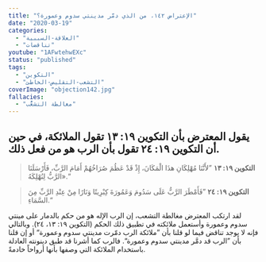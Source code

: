 ```yaml
---
title: "الإعتراض ١٤٢، من الذي دمَّر مدينتي سدوم وعمورة؟"
date: "2020-03-19"
categories:
  - "العلاقة-السببية"
  - "تناقضات"
youtube: "1AFwtehwEXc"
status: "published"
tags:
  - "التكوين"
  - "التشعب-التقليص-الخاطئ"
coverImage: "objection142.jpg"
fallacies:
  - "مغالطة التشعُّب"
---
```


## **يقول المعترض بأن التكوين ١٩: ١٣ تقول الملائكة، في حين أن التكوين ١٩: ٢٤ تقول بأن الرب هو من فعل ذلك.**

> **التكوين ١٩: ١٣** ”لأَنَّنَا مُهْلِكَانِ هذَا الْمَكَانَ، إِذْ قَدْ عَظُمَ صُرَاخُهُمْ أَمَامَ الرَّبِّ، فَأَرْسَلَنَا الرَّبُّ لِنُهْلِكَهُ».“

> **التكوين ١٩: ٢٤** ”فَأَمْطَرَ الرَّبُّ عَلَى سَدُومَ وَعَمُورَةَ كِبْرِيتًا وَنَارًا مِنْ عِنْدِ الرَّبِّ مِنَ السَّمَاءِ.“

لقد ارتكب المعترض مغالطة التشعب، إن الرب الإله هو من حكم بالدمار على مينتي سدوم وعمورة وأستعمل ملائكته في تطبيق ذلك الحكم (التكوين ١٩: ١٣، ٢٤). وبالتالي فإنه لا يوجد تناقض فيما لو قلنا بأن ”ملائكة الرب دمّرت مدينتي سدوم وعمورة“ أو إن قلنا بأن ”الرب قد دمَّر مدينتي سدوم وعمورة“. فالرب كما أشرنا قد طبق دينونته العادلة باستخدام الملائكة التي وصفها بأنها أرواحاً خادمةً.
